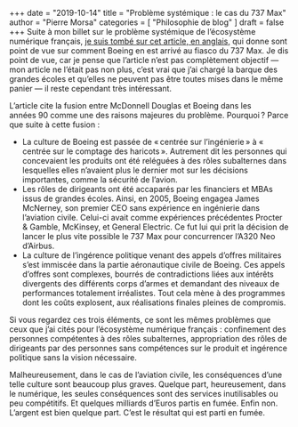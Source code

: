 +++
date        = "2019-10-14"
title       = "Problème systémique : le cas du 737 Max"
author      = "Pierre Morsa"
categories  = [ "Philosophie de blog" ]
draft       = false
+++
Suite à mon billet sur le problème systémique de l’écosystème numérique français, [je suis tombé sur cet article, en anglais,](https://mattstoller.substack.com/p/the-coming-boeing-bailout) qui donne sont point de vue sur comment Boeing en est arrivé au fiasco du 737 Max. Je dis point de vue, car je pense que l’article n’est pas complètement objectif — mon article ne l’était pas non plus, c’est vrai que j’ai chargé la barque des grandes écoles et qu’elles ne peuvent pas être toutes mises dans le même panier — il reste cependant très intéressant.

L’article cite la fusion entre McDonnell Douglas et Boeing dans les années 90 comme une des raisons majeures du problème. Pourquoi ? Parce que suite à cette fusion :

* La culture de Boeing est passée de « centrée sur l’ingénierie » à « centrée sur le comptage des haricots ». Autrement dit les personnes qui concevaient les produits ont été reléguées à des rôles subalternes dans lesquelles elles n’avaient plus le dernier mot sur les décisions importantes, comme la sécurité de l’avion.
* Les rôles de dirigeants ont été accaparés par les financiers et MBAs issus de grandes écoles. Ainsi, en 2005, Boeing engagea James McNerney, son premier CEO sans expérience en ingénierie dans l’aviation civile. Celui-ci avait comme expériences précédentes Procter & Gamble, McKinsey, et General Electric. Ce fut lui qui prit la décision de lancer le plus vite possible le 737 Max pour concurrencer l’A320 Neo d’Airbus.
* La culture de l’ingérence politique venant des appels d’offres militaires s’est immiscée dans la partie aéronautique civile de Boeing. Ces appels d’offres sont complexes, bourrés de contradictions liées aux intérêts divergents des différents corps d’armes et demandant des niveaux de performances totalement irréalistes. Tout cela mène à des programmes dont les coûts explosent, aux réalisations finales pleines de compromis.

Si vous regardez ces trois éléments, ce sont les mêmes problèmes que ceux que j’ai cités pour l’écosystème numérique français : confinement des personnes compétentes à des rôles subalternes, appropriation des rôles de dirigeants par des personnes sans compétences sur le produit et ingérence politique sans la vision nécessaire. 

Malheureusement, dans le cas de l’aviation civile, les conséquences d’une telle culture sont beaucoup plus graves. Quelque part, heureusement, dans le numérique, les seules conséquences sont des services inutilisables ou peu compétitifs. Et quelques milliards d’Euros partis en fumée. Enfin non. L’argent est bien quelque part. C’est le résultat qui est parti en fumée.